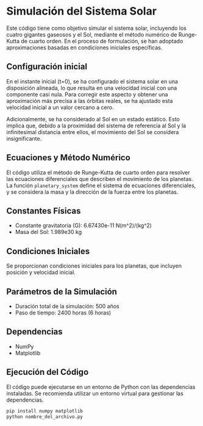 # Simulación del Sistema Solar

Este código tiene como objetivo simular el sistema solar, incluyendo los cuatro gigantes gaseosos y el Sol, mediante el método numérico de Runge-Kutta de cuarto orden. En el proceso de formulación, se han adoptado aproximaciones basadas en condiciones iniciales específicas.

## Configuración inicial

En el instante inicial (t=0), se ha configurado el sistema solar en una disposición alineada, lo que resulta en una velocidad inicial con una componente casi nula. Para corregir este aspecto y obtener una aproximación más precisa a las órbitas reales, se ha ajustado esta velocidad inicial a un valor cercano a cero.

Adicionalmente, se ha considerado al Sol en un estado estático. Esto implica que, debido a la proximidad del sistema de referencia al Sol y la infinitesimal distancia entre ellos, el movimiento del Sol se considera insignificante.

## Ecuaciones y Método Numérico

El código utiliza el método de Runge-Kutta de cuarto orden para resolver las ecuaciones diferenciales que describen el movimiento de los planetas. La función `planetary_system` define el sistema de ecuaciones diferenciales, y se considera la masa y la dirección de la fuerza entre los planetas.

## Constantes Físicas

- Constante gravitatoria (G): 6.67430e-11 N(m^2)/(kg^2)
- Masa del Sol: 1.989e30 kg

## Condiciones Iniciales

Se proporcionan condiciones iniciales para los planetas, que incluyen posición y velocidad inicial.

## Parámetros de la Simulación

- Duración total de la simulación: 500 años
- Paso de tiempo: 2400 horas (6 horas)

## Dependencias

- NumPy
- Matplotlib

## Ejecución del Código

El código puede ejecutarse en un entorno de Python con las dependencias instaladas. Se recomienda utilizar un entorno virtual para gestionar las dependencias.

```bash
pip install numpy matplotlib
python nombre_del_archivo.py
